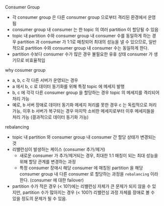 Consumer Group

- 각 consumer group 은 다른 consumer group 으로부터 격리된 환경에서 운영됨
- consumer group 내 consumer 는 한 topic 의 여러 partition 이 할당될 수 있음
- topic 내 partition 수와 consumer group 내 consumer 수를 동일하게 하는 경우 partition 과 consumer 가 1:1로 매칭되어 최대의 성능을 낼 수 있으므로, 일반적으로 partition 수와 consumer group 내 consumer 수는 동일하게 한다.
- partition 수보다 consumer 수가 많은 경우 불필요한 유휴 상태 consumer 가 생기므로 비효율적임

why cosumer group
- a, b, c 각 다른 서버가 운영되는 경우
- a 에서 b, c 로 데이터 동기화를 위해 특정 topic 에 메세지 발행
- b, c 에 각각 다른 consumer group 을 할당하는 경우 topic 의 메세지를 격리되어 처리 가능
- 예로, b 서버 장애로 데이터 동기화 메세지 처리를 못한 경우 c 는 독립적으로 처리 가능, 이후 b 서버가 복구되는 경우 마지막 소비한 메세지로부터 이후 메세지들을 처리 가능 (결과적으로 데이터 동기화 가능)

rebalancing
- topic 내 partition 와 consumer group 내 consumer 간 할당 상태가 변경되는 것
- 리밸런싱이 발생하는 케이스 (consumer 추가/제거)
  - 새로운 consumer 가 추가/제거되는 경우, 최대한 1:1 매칭이 되는 최대 성능을 위해 할당 관계를 변경하는 과정
  - 특정 consumer 장애시 해당 consumer 에 매칭된 partition 을 해당 consumer group 내 다른 consumer 로 할당하는 과정을 `rebalancing` 이라 한다. (consumer 에 대한 failover)
- partition 수가 적은 경우 (< 10?)에는 리밸런싱 자체가 큰 문제가 되지 않을 수 있지만, partition 수가 많아지는 경우 (< 100?) 리밸런싱 과정 자체를 장애로 볼 수 있을 정도의 문제가 될 수 있음.



